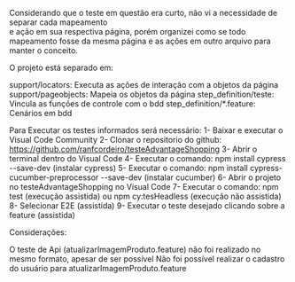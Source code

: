  
Considerando que o teste em questão era curto, não vi a necessidade de separar cada mapeamento <br>
e ação em sua respectiva página, porém organizei como se todo mapeamento fosse da mesma página e as ações em outro arquivo para manter o conceito.

O projeto está separado em:

support/locators: Executa as ações de interação com a objetos da página
support/pageobjects: Mapeia os objetos da página
step_definition/teste: Vincula as funções de controle com o bdd
step_definition/*.feature: Cenários em bdd

Para Executar os testes informados será necessário:
1- Baixar e executar o Visual Code Community
2- Clonar o repositorio do github:  https://github.com/ranfcordeiro/testeAdvantageShopping
3- Abrir o terminal dentro do Visual Code
4- Executar o comando: npm install cypress --save-dev (instalar cypress)
5- Executar o comando: npm install cypress-cucumber-preprocessor --save-dev (instalar cucumber)
6- Abrir o projeto no testeAdvantageShopping no Visual Code
7- Executar o comando: npm test (execução assistida) ou npm cy:tesHeadless (execução não assistida)
8- Selecionar E2E (assistida)
9- Executar o teste desejado clicando sobre a feature (assistida)

Considerações:

O teste de Api (atualizarImagemProduto.feature) não foi realizado no mesmo formato, apesar de ser possível
Não foi possível realizar o cadastro do usuário para atualizarImagemProduto.feature
